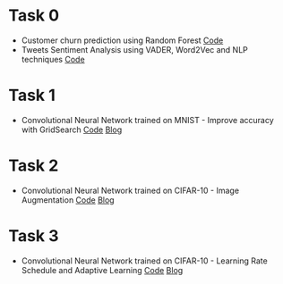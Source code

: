 # Task 0 

* Customer churn prediction using Random Forest [Code](https://github.com/sukilau/Ziff/tree/master/0-churn)
* Tweets Sentiment Analysis using VADER, Word2Vec and NLP techniques [Code](https://github.com/sukilau/Ziff/tree/master/0-tweet)

# Task 1

* Convolutional Neural Network trained on MNIST - Improve accuracy with GridSearch [Code](https://github.com/sukilau/Ziff/tree/master/1-MNIST) [Blog](https://medium.com/towards-data-science/a-walkthrough-of-convolutional-neural-network-7f474f91d7bd)

# Task 2

* Convolutional Neural Network trained on CIFAR-10 - Image Augmentation [Code](https://github.com/sukilau/Ziff/tree/master/2-CIFAR10-data-generator) [Blog](https://medium.com/towards-data-science/image-augmentation-for-deep-learning-histogram-equalization-a71387f609b2)

# Task 3
* Convolutional Neural Network trained on CIFAR-10 - Learning Rate Schedule and Adaptive Learning [Code](https://github.com/sukilau/Ziff-deep-learning/tree/master/3-CIFAR10-lrate) [Blog](https://medium.com/@lskhere/learning-rate-schedules-and-adaptive-learning-rate-methods-for-deep-learning-2c8f433990d1)

